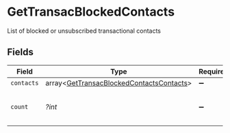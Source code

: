 # GetTransacBlockedContacts

List of blocked or unsubscribed transactional contacts


## Fields

| Field                                                                                                | Type                                                                                                 | Required                                                                                             | Description                                                                                          | Example                                                                                              |
| ---------------------------------------------------------------------------------------------------- | ---------------------------------------------------------------------------------------------------- | ---------------------------------------------------------------------------------------------------- | ---------------------------------------------------------------------------------------------------- | ---------------------------------------------------------------------------------------------------- |
| `contacts`                                                                                           | array<[GetTransacBlockedContactsContacts](../../models/shared/GetTransacBlockedContactsContacts.md)> | :heavy_minus_sign:                                                                                   | N/A                                                                                                  |                                                                                                      |
| `count`                                                                                              | *?int*                                                                                               | :heavy_minus_sign:                                                                                   | Count of blocked or unsubscribed contact                                                             | 1                                                                                                    |